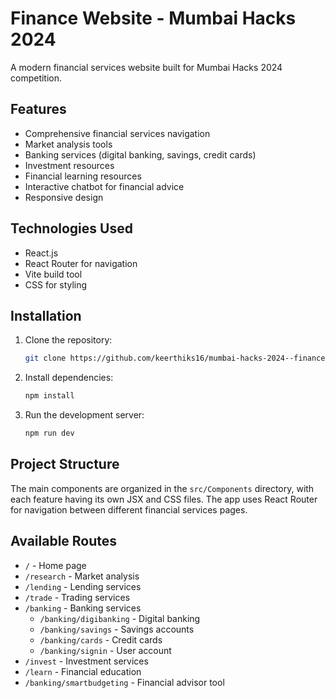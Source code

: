 # Finance Website - Mumbai Hacks 2024

A modern financial services website built for Mumbai Hacks 2024 competition.

## Features

- Comprehensive financial services navigation
- Market analysis tools
- Banking services (digital banking, savings, credit cards)
- Investment resources
- Financial learning resources
- Interactive chatbot for financial advice
- Responsive design

## Technologies Used

- React.js
- React Router for navigation
- Vite build tool
- CSS for styling

## Installation

1. Clone the repository:
   ```bash
   git clone https://github.com/keerthiks16/mumbai-hacks-2024--finance-website.git
   ```

2. Install dependencies:
   ```bash
   npm install
   ```

3. Run the development server:
   ```bash
   npm run dev
   ```

## Project Structure

The main components are organized in the `src/Components` directory, with each feature having its own JSX and CSS files. The app uses React Router for navigation between different financial services pages.

## Available Routes

- `/` - Home page
- `/research` - Market analysis
- `/lending` - Lending services
- `/trade` - Trading services
- `/banking` - Banking services
  - `/banking/digibanking` - Digital banking
  - `/banking/savings` - Savings accounts
  - `/banking/cards` - Credit cards
  - `/banking/signin` - User account
- `/invest` - Investment services
- `/learn` - Financial education
- `/banking/smartbudgeting` - Financial advisor tool

